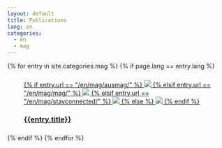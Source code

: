 ```yaml
---
layout: default
title: Publications 
lang: en
categories: 
  - en
  - mag
---
```

<div class="container">
<div class="row">
{% for entry in site.categories.mag %}
{% if page.lang == entry.lang %}
   <div class="col-lg-3 col-md-4 col-sm-5">
      <div style="margin:1em">
        <div class="white_frame">
          <div style="margin : 5%">
            <a href="{{site.baseurl}}{{entry.url}}" class="thumbnail">
			  {% if entry.url == "/en/mag/ausmag/" %}
              <img src="{{site.baseurl}}/images/OZ_icon.jpg" class="img-responsive">
              {% elsif entry.url == "/en/mag/mag/" %}
              <img src="{{site.baseurl}}/images/Mag.jpg" class="img-responsive">
              {% elsif entry.url == "/en/mag/stayconnected/" %}
              <img src="{{site.baseurl}}/images/Stay_connected.jpg" class="img-responsive">
              {% else %}
              <img src="{{site.baseurl}}/images/mainRight.png" class="img-responsive">
              {% endif %} 
              <div class="caption">
                <h3 class="text-center">{{entry.title}}</h3>
              </div>
            </a>
          </div>
        </div>
      </div>
    </div>
{% endif %}
{% endfor %}
</div>
</div>


